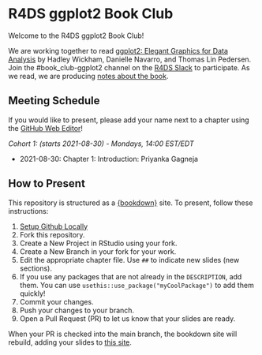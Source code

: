# R4DS ggplot2 Book Club

Welcome to the R4DS ggplot2 Book Club!

We are working together to read [ggplot2: Elegant Graphics for Data Analysis](https://ggplot2-book.org/index.html) by Hadley Wickham, Danielle Navarro, and Thomas Lin Pedersen.
Join the #book_club-ggplot2 channel on the [R4DS Slack](https://r4ds.io/join) to participate.
As we read, we are producing [notes about the book](https://r4ds.github.io/bookclub-ggplot2/).

## Meeting Schedule

If you would like to present, please add your name next to a chapter using the [GitHub Web Editor](https://youtu.be/d41oc2OMAuI)!

*Cohort 1: (starts 2021-08-30) - Mondays, 14:00 EST/EDT*

- 2021-08-30: Chapter 1: Introduction: Priyanka Gagneja

## How to Present

This repository is structured as a [{bookdown}](https://CRAN.R-project.org/package=bookdown) site.
To present, follow these instructions:

1. [Setup Github Locally](https://www.youtube.com/watch?v=hNUNPkoledI)
2. Fork this repository.
3. Create a New Project in RStudio using your fork.
4. Create a New Branch in your fork for your work.
5. Edit the appropriate chapter file. Use `##` to indicate new slides (new sections).
6. If you use any packages that are not already in the `DESCRIPTION`, add them. You can use `usethis::use_package("myCoolPackage")` to add them quickly!
7. Commit your changes.
8. Push your changes to your branch.
9. Open a Pull Request (PR) to let us know that your slides are ready.

When your PR is checked into the main branch, the bookdown site will rebuild, adding your slides to [this site](https://r4ds.github.io/bookclub-URL/).
